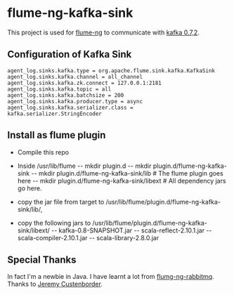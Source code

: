 flume-ng-kafka-sink
================

This project is used for [flume-ng](https://github.com/apache/flume) to communicate with [kafka 0.7,2](http://kafka.apache.org/07/quickstart.html).

Configuration of Kafka Sink
----------

    agent_log.sinks.kafka.type = org.apache.flume.sink.kafka.KafkaSink
    agent_log.sinks.kafka.channel = all_channel
    agent_log.sinks.kafka.zk.connect = 127.0.0.1:2181
    agent_log.sinks.kafka.topic = all
    agent_log.sinks.kafka.batchsize = 200
    agent_log.sinks.kafka.producer.type = async
    agent_log.sinks.kafka.serializer.class = kafka.serializer.StringEncoder

Install as flume plugin
------------
* Compile this repo
* Inside /usr/lib/flume
-- mkdir plugin.d
-- mkdir plugin.d/flume-ng-kafka-sink
-- mkdir plugin.d/flume-ng-kafka-sink/lib # The flume plugin goes here
-- mkdir plugin.d/flume-ng-kafka-sink/libext # All dependency jars go here.

* copy the jar file from target to /usr/lib/flume/plugin.d/flume-ng-kafka-sink/lib/,
* copy the following jars to /usr/lib/flume/plugin.d/flume-ng-kafka-sink/libext/
-- kafka-0.8-SNAPSHOT.jar
-- scala-reflect-2.10.1.jar
-- scala-compiler-2.10.1.jar
-- scala-library-2.8.0.jar


Special Thanks
---------

In fact I'm a newbie in Java. I have learnt a lot from [flumg-ng-rabbitmq](https://github.com/jcustenborder/flume-ng-rabbitmq). Thanks to [Jeremy Custenborder](https://github.com/jcustenborder).



